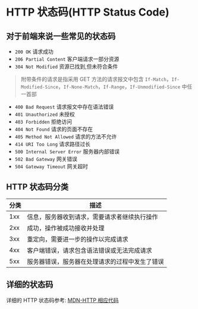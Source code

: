 # HTTP 状态码(HTTP Status Code)

## 对于前端来说一些常见的状态码

- `200 OK` 请求成功
- `206 Partial Content` 客户端请求一部分资源
- `304 Not Modified` 资源已找到,但未符合条件

> 附带条件的请求是指采用 GET 方法的请求报文中包含 `If-Match`，`If-Modified-Since`，`If-None-Match`，`If-Range`，`If-Unmodified-Since` 中任一首部

- `400 Bad Request` 请求报文中存在语法错误
- `401 Unauthorized` 未授权
- `403 Forbidden` 拒绝访问
- `404 Not Found` 请求的页面不存在
- `405 Method Not Allowed` 请求的方法不允许
- `414 URI Too Long` 请求路径过长
- `500 Internal Server Error` 服务器内部错误
- `502 Bad Gateway` 网关错误
- `504 Gateway Timeout` 网关超时

## HTTP 状态码分类

| 分类 | 描述                                           |
| :--- | ---------------------------------------------- |
| 1xx  | 信息，服务器收到请求，需要请求者继续执行操作   |
| 2xx  | 成功，操作被成功接收并处理                     |
| 3xx  | 重定向，需要进一步的操作以完成请求             |
| 4xx  | 客户端错误，请求包含语法错误或无法完成请求     |
| 5xx  | 服务器错误，服务器在处理请求的过程中发生了错误 |

## 详细的状态码

详细的 HTTP 状态码参考: [MDN-HTTP 相应代码](https://developer.mozilla.org/zh-CN/docs/Web/HTTP/Status)
